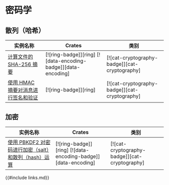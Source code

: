 # 密码学

## 散列（哈希）

| 实例名称 | Crates | 类别 |
|--------|--------|------------|
| [计算文件的 SHA-256 摘要][ex-sha-digest] | [![ring-badge]][ring] [![data-encoding-badge]][data-encoding] | [![cat-cryptography-badge]][cat-cryptography] |
| [使用 HMAC 摘要对消息进行签名和验证][ex-hmac] | [![ring-badge]][ring] | [![cat-cryptography-badge]][cat-cryptography] |

## 加密

| 实例名称 | Crates | 类别 |
|--------|--------|------------|
| [使用 PBKDF2 对密码进行加密（salt）和散列（hash）运算][ex-pbkdf2] | [![ring-badge]][ring] [![data-encoding-badge]][data-encoding] | [![cat-cryptography-badge]][cat-cryptography] |

[ex-sha-digest]: cryptography/hashing.md#计算文件的-sha-256-摘要
[ex-hmac]: cryptography/hashing.md#使用-hmac-摘要对消息进行签名和验证

[ex-pbkdf2]: cryptography/encryption.md#使用-pbkdf2-对密码进行加密salt和散列hash运算

{{#include links.md}}
